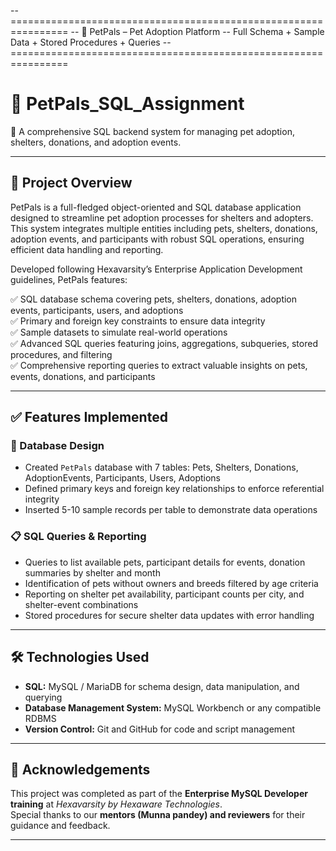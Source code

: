 -- ================================================================
-- 🐾 PetPals – Pet Adoption Platform
-- Full Schema + Sample Data + Stored Procedures + Queries
-- ================================================================

# 🚀 PetPals_SQL_Assignment  
🐾 A comprehensive SQL backend system for managing pet adoption, shelters, donations, and adoption events.

---

## 📌 Project Overview  
PetPals is a full-fledged object-oriented and SQL database application designed to streamline pet adoption processes for shelters and adopters. This system integrates multiple entities including pets, shelters, donations, adoption events, and participants with robust SQL operations, ensuring efficient data handling and reporting.

Developed following Hexavarsity’s Enterprise Application Development guidelines, PetPals features:

✅ SQL database schema covering pets, shelters, donations, adoption events, participants, users, and adoptions  
✅ Primary and foreign key constraints to ensure data integrity  
✅ Sample datasets to simulate real-world operations  
✅ Advanced SQL queries featuring joins, aggregations, subqueries, stored procedures, and filtering  
✅ Comprehensive reporting queries to extract valuable insights on pets, events, donations, and participants

---

## ✅ Features Implemented  

### 🐶 Database Design  
- Created `PetPals` database with 7 tables: Pets, Shelters, Donations, AdoptionEvents, Participants, Users, Adoptions  
- Defined primary keys and foreign key relationships to enforce referential integrity  
- Inserted 5-10 sample records per table to demonstrate data operations  

### 📋 SQL Queries & Reporting  
- Queries to list available pets, participant details for events, donation summaries by shelter and month  
- Identification of pets without owners and breeds filtered by age criteria  
- Reporting on shelter pet availability, participant counts per city, and shelter-event combinations  
- Stored procedures for secure shelter data updates with error handling  

---

## 🛠️ Technologies Used  
- **SQL:** MySQL / MariaDB for schema design, data manipulation, and querying  
- **Database Management System:** MySQL Workbench or any compatible RDBMS  
- **Version Control:** Git and GitHub for code and script management  
---

## 🙌 **Acknowledgements**

This project was completed as part of the **Enterprise MySQL Developer training** at *Hexavarsity by Hexaware Technologies*.  
Special thanks to our **mentors (Munna pandey) and reviewers** for their guidance and feedback.

---

